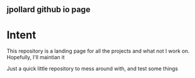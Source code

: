 jpollard github io page
----------------------------

Intent
======

This repository is a landing page for all the projects and what not I work on.
Hopefully, I'll maintian it 

Just a quick little repository to mess around with, and test some things


